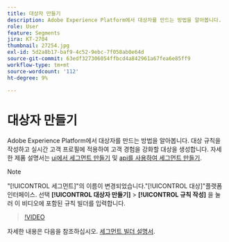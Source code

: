 ```yaml
---
title: 대상자 만들기
description: Adobe Experience Platform에서 대상자를 만드는 방법을 알아봅니다.
role: User
feature: Segments
jira: KT-2704
thumbnail: 27254.jpg
exl-id: 5d2a8b17-baf9-4c52-9ebc-7f058ab0e64d
source-git-commit: 63edf327306054ffbcd4a842961a67fea6e85ff9
workflow-type: tm+mt
source-wordcount: '112'
ht-degree: 9%

---
```


# 대상자 만들기

Adobe Experience Platform에서 대상자를 만드는 방법을 알아봅니다. 대상 규칙을 작성하고 실시간 고객 프로필에 적용하여 고객 경험을 강화할 대상을 생성합니다. 자세한 제품 설명서는 [ui에서 세그먼트 만들기](https://experienceleague.adobe.com/docs/experience-platform/segmentation/ui/overview.html) 및 [api를 사용하여 세그먼트 만들기](https://experienceleague.adobe.com/docs/experience-platform/segmentation/tutorials/create-a-segment.html).

>[!NOTE]
>
> &quot;[!UICONTROL 세그먼트]&quot;의 이름이 변경되었습니다.&quot;[!UICONTROL 대상]&quot;플랫폼 인터페이스. 선택 **[!UICONTROL 대상자 만들기]** > **[!UICONTROL 규칙 작성]** 을 눌러 이 비디오에 포함된 규칙 빌더를 입력합니다.

>[!VIDEO](https://video.tv.adobe.com/v/27254?quality=12&learn=on)

자세한 내용은 다음을 참조하십시오. [세그먼트 빌더 설명서](https://experienceleague.adobe.com/docs/experience-platform/segmentation/ui/segment-builder.html).

